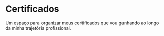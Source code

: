 # Certificados

Um espaço para organizar meus certificados que vou ganhando ao longo da minha trajetória profissional.
